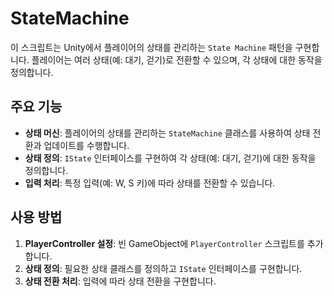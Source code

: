 # StateMachine

이 스크립트는 Unity에서 플레이어의 상태를 관리하는 `State Machine` 패턴을 구현합니다. 플레이어는 여러 상태(예: 대기, 걷기)로 전환할 수 있으며, 각 상태에 대한 동작을 정의합니다.

## 주요 기능
- **상태 머신**: 플레이어의 상태를 관리하는 `StateMachine` 클래스를 사용하여 상태 전환과 업데이트를 수행합니다.
- **상태 정의**: `IState` 인터페이스를 구현하여 각 상태(예: 대기, 걷기)에 대한 동작을 정의합니다.
- **입력 처리**: 특정 입력(예: W, S 키)에 따라 상태를 전환할 수 있습니다.

## 사용 방법
1. **PlayerController 설정**: 빈 GameObject에 `PlayerController` 스크립트를 추가합니다.
2. **상태 정의**: 필요한 상태 클래스를 정의하고 `IState` 인터페이스를 구현합니다.
3. **상태 전환 처리**: 입력에 따라 상태 전환을 구현합니다.